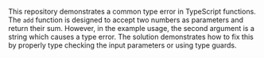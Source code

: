 This repository demonstrates a common type error in TypeScript functions. The `add` function is designed to accept two numbers as parameters and return their sum. However, in the example usage, the second argument is a string which causes a type error.  The solution demonstrates how to fix this by properly type checking the input parameters or using type guards.
